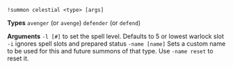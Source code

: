 `!summon celestial <type> [args]` 
 
**Types**
`avenger` (or `avenge`)
`defender` (or `defend`)
 
**Arguments**
`-l [#]` to set the spell level. Defaults to 5 or lowest warlock slot
`-i` ignores spell slots and prepared status
`-name [name]` Sets a custom name to be used for this and future summons of that type. Use `-name reset` to reset it.